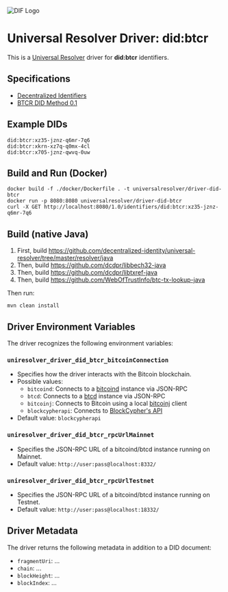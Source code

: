 ![DIF Logo](https://raw.githubusercontent.com/decentralized-identity/decentralized-identity.github.io/master/images/logo-small.png)

# Universal Resolver Driver: did:btcr

This is a [Universal Resolver](https://github.com/decentralized-identity/universal-resolver/) driver for **did:btcr** identifiers.

## Specifications

* [Decentralized Identifiers](https://w3c-ccg.github.io/did-spec/)
* [BTCR DID Method 0.1](https://w3c-ccg.github.io/didm-btcr)

## Example DIDs

```
did:btcr:xz35-jznz-q6mr-7q6
did:btcr:xkrn-xz7q-q0mx-4cl
did:btcr:x705-jznz-qwvq-0uw
```

## Build and Run (Docker)

```
docker build -f ./docker/Dockerfile . -t universalresolver/driver-did-btcr
docker run -p 8080:8080 universalresolver/driver-did-btcr
curl -X GET http://localhost:8080/1.0/identifiers/did:btcr:xz35-jznz-q6mr-7q6
```

## Build (native Java)

 1. First, build https://github.com/decentralized-identity/universal-resolver/tree/master/resolver/java
 1. Then, build https://github.com/dcdpr/libbech32-java
 1. Then, build https://github.com/dcdpr/libtxref-java
 1. Then, build https://github.com/WebOfTrustInfo/btc-tx-lookup-java

Then run:

	mvn clean install

## Driver Environment Variables

The driver recognizes the following environment variables:

### `uniresolver_driver_did_btcr_bitcoinConnection`

 * Specifies how the driver interacts with the Bitcoin blockchain.
 * Possible values: 
   * `bitcoind`: Connects to a [bitcoind](https://bitcoin.org/en/full-node) instance via JSON-RPC
   * `btcd`: Connects to a [btcd](https://github.com/btcsuite/btcd) instance via JSON-RPC
   * `bitcoinj`: Connects to Bitcoin using a local [bitcoinj](https://bitcoinj.github.io/) client
   * `blockcypherapi`: Connects to [BlockCypher's API](https://www.blockcypher.com/dev/bitcoin/)
 * Default value: `blockcypherapi`

### `uniresolver_driver_did_btcr_rpcUrlMainnet`

 * Specifies the JSON-RPC URL of a bitcoind/btcd instance running on Mainnet.
 * Default value: `http://user:pass@localhost:8332/`

### `uniresolver_driver_did_btcr_rpcUrlTestnet`

 * Specifies the JSON-RPC URL of a bitcoind/btcd instance running on Testnet.
 * Default value: `http://user:pass@localhost:18332/`

## Driver Metadata

The driver returns the following metadata in addition to a DID document:

* `fragmentUri`: ...
* `chain`: ...
* `blockHeight`: ...
* `blockIndex`: ...
